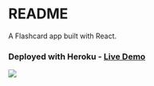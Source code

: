 # README

A Flashcard app built with React.

<h3>Deployed with Heroku - <a href="#">Live Demo</a></h3>

![](flashback-giphy.gif)
